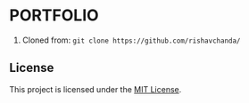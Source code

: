 # PORTFOLIO

1. Cloned from: `git clone https://github.com/rishavchanda/`


## License
This project is licensed under the [MIT License](LICENSE).
